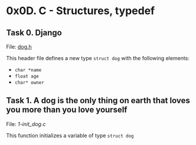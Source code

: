 # 0x0D. C - Structures, typedef
## Task 0. Django
File: [dog.h](https://github.com/fcantor/holbertonschool-low_level_programming/blob/master/0x0D-structures_typedef/dog.h)

This header file defines a new type ```struct dog``` with the following elements:
* ```char *name```
* ```float age```
* ```char* owner```

## Task 1. A dog is the only thing on earth that loves you more than you love yourself
File: *1-init_dog.c*

This function initializes a variable of type ```struct dog```